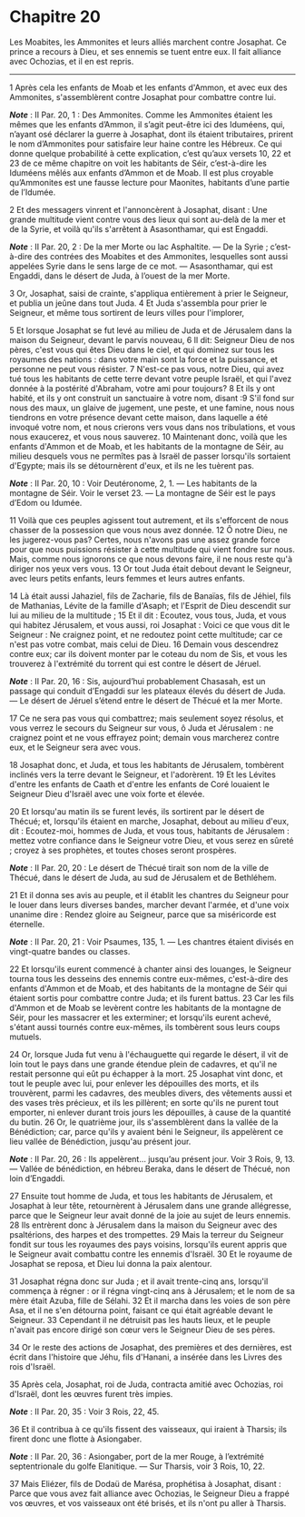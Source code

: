 # Chapitre 20

Les Moabites, les Ammonites et leurs alliés marchent contre Josaphat.
Ce prince a recours à Dieu, et ses ennemis se tuent entre eux.
Il fait alliance avec Ochozias, et il en est repris.

***

1 Après cela les enfants de Moab et les enfants d'Ammon, et avec eux des Ammonites, s'assemblèrent contre Josaphat pour combattre contre lui.

***Note*** :  II Par. 20, 1 : Des Ammonites. Comme les Ammonites étaient les mêmes que les enfants d’Ammon, il s’agit peut-être ici des Iduméens, qui, n’ayant osé déclarer la guerre à Josaphat, dont ils étaient tributaires, prirent le nom d’Ammonites pour satisfaire leur haine contre les Hébreux. Ce qui donne quelque probabilité à cette explication, c’est qu’aux versets 10, 22 et 23 de ce même chapitre on voit les habitants de Séir, c’est-à-dire les Iduméens mêlés aux enfants d’Ammon et de Moab. Il est plus croyable qu’Ammonites est une fausse lecture pour Maonites, habitants d’une partie de l’Idumée.

2 Et des messagers vinrent et l'annoncèrent à Josaphat, disant : Une grande multitude vient contre vous des lieux qui sont au-delà de la mer et de la Syrie, et voilà qu'ils s'arrêtent à Asasonthamar, qui est Engaddi.

***Note*** :  II Par. 20, 2 : De la mer Morte ou lac Asphaltite. ― De la Syrie ; c’est-à-dire des contrées des Moabites et des Ammonites, lesquelles sont aussi appelées Syrie dans le sens large de ce mot. ― Asasonthamar, qui est Engaddi, dans le désert de Juda, à l’ouest de la mer Morte.

3 Or, Josaphat, saisi de crainte, s'appliqua entièrement à prier le Seigneur, et publia un jeûne dans tout Juda. 4 Et Juda s'assembla pour prier le Seigneur, et même tous sortirent de leurs villes pour l'implorer,


5 Et lorsque Josaphat se fut levé au milieu de Juda et de Jérusalem dans la maison du Seigneur, devant le parvis nouveau, 6 Il dit: Seigneur Dieu de nos pères, c'est vous qui êtes Dieu dans le ciel, et qui dominez sur tous les royaumes des nations : dans votre main sont la force et la puissance, et personne ne peut vous résister. 7 N'est-ce pas vous, notre Dieu, qui avez tué tous les habitants de cette terre devant votre peuple Israël, et qui l'avez donnée à la postérité d'Abraham, votre ami pour toujours? 8 Et ils y ont habité, et ils y ont construit un sanctuaire à votre nom, disant :9 S'il fond sur nous des maux, un glaive de jugement, une peste, et une famine, nous nous tiendrons en votre présence devant cette maison, dans laquelle a été invoqué votre nom, et nous crierons vers vous dans nos tribulations, et vous nous exaucerez, et vous nous sauverez. 10 Maintenant donc, voilà que les enfants d'Ammon et de Moab, et les habitants de la montagne de Séir, au milieu desquels vous ne permîtes pas à Israël de
passer lorsqu'ils sortaient d'Egypte; mais ils se détournèrent d'eux, et ils ne les tuèrent pas.

***Note*** :  II Par. 20, 10 : Voir Deutéronome, 2, 1. ― Les habitants de la montagne de Séir. Voir le verset 23. ― La montagne de Séir est le pays d’Edom ou Idumée.

11 Voilà que ces peuples agissent tout autrement, et ils s'efforcent de nous chasser de la possession que vous nous avez donnée. 12 Ô notre Dieu, ne les jugerez-vous pas? Certes, nous n'avons pas une assez grande force pour que nous puissions résister à cette multitude qui vient fondre sur nous. Mais, comme nous ignorons ce que nous devons faire, il ne nous reste qu'à diriger nos yeux vers vous. 13 Or tout Juda était debout devant le Seigneur, avec leurs petits enfants, leurs femmes et leurs autres enfants.


14 Là était aussi Jahaziel, fils de Zacharie, fils de Banaïas, fils de Jéhiel, fils de Mathanias, Lévite de la famille d'Asaph; et l'Esprit de Dieu descendit sur lui au milieu de la multitude ; 15 Et il dit : Ecoutez, vous tous, Juda, et vous qui habitez Jérusalem, et vous aussi, roi Josaphat : Voici ce que vous dit le Seigneur : Ne craignez point, et ne redoutez point cette multitude; car ce n'est pas votre combat, mais celui de Dieu. 16 Demain vous descendrez contre eux; car ils doivent monter par le coteau du nom de Sis, et vous les trouverez à l'extrémité du torrent qui est contre le désert de Jéruel.

***Note*** :  II Par. 20, 16 : Sis, aujourd’hui probablement Chasasah, est un passage qui conduit d’Engaddi sur les plateaux élevés du désert de Juda. ― Le désert de Jéruel s’étend entre le désert de Thécué et la mer Morte.

17 Ce ne sera pas vous qui combattrez; mais seulement soyez résolus, et vous verrez le secours du Seigneur sur vous, ô Juda et Jérusalem : ne craignez point et ne vous effrayez point; demain vous marcherez contre eux, et le Seigneur sera avec vous.


18 Josaphat donc, et Juda, et tous les habitants de Jérusalem, tombèrent inclinés vers la terre devant le Seigneur, et l'adorèrent. 19 Et les Lévites d'entre les enfants de Caath et d'entre les enfants de Coré louaient le Seigneur Dieu d'Israël avec une voix forte et élevée.


20 Et lorsqu'au matin ils se furent levés, ils sortirent par le désert de Thécué; et, lorsqu'ils étaient en marche, Josaphat, debout au milieu d'eux, dit : Ecoutez-moi, hommes de Juda, et vous tous, habitants de Jérusalem : mettez votre confiance dans le Seigneur votre Dieu, et vous serez en sûreté ; croyez à ses prophètes, et toutes choses seront prospères.

***Note*** :  II Par. 20, 20 : Le désert de Thécué tirait son nom de la ville de Thécué, dans le désert de Juda, au sud de Jérusalem et de Bethléhem.

21 Et il donna ses avis au peuple, et il établit les chantres du Seigneur pour le louer dans leurs diverses bandes, marcher devant l'armée, et d'une voix unanime dire : Rendez gloire au Seigneur, parce que sa miséricorde est éternelle.

***Note*** :  II Par. 20, 21 : Voir Psaumes, 135, 1. ― Les chantres étaient divisés en vingt-quatre bandes ou classes.

22 Et lorsqu'ils eurent commencé à chanter ainsi des louanges, le Seigneur tourna tous les desseins des ennemis contre eux-mêmes, c'est-à-dire des enfants d'Ammon et de Moab, et des habitants de la montagne de Séir qui étaient sortis pour combattre contre Juda; et ils furent battus. 23 Car les fils d'Ammon et de Moab se levèrent contre les habitants de la montagne de Séir, pour les massacrer et les exterminer; et lorsqu'ils eurent achevé, s'étant aussi tournés contre eux-mêmes, ils tombèrent sous leurs coups mutuels.


24 Or, lorsque Juda fut venu à l'échauguette qui regarde le désert, il vit de loin tout le pays dans une grande étendue plein de cadavres, et qu'il ne restait personne qui eût pu échapper à la mort. 25 Josaphat vint donc, et tout le peuple avec lui, pour enlever les dépouilles des morts, et ils trouvèrent, parmi les cadavres, des meubles divers, des vêtements aussi et des vases très précieux, et ils les pillèrent; en sorte qu'ils ne purent tout emporter, ni enlever durant trois jours les dépouilles, à cause de la quantité du butin. 26 Or, le quatrième jour, ils s'assemblèrent dans la vallée de la Bénédiction; car, parce qu'ils y avaient béni le Seigneur, ils appelèrent ce lieu vallée de Bénédiction, jusqu'au présent jour.

***Note*** :  II Par. 20, 26 : Ils appelèrent… jusqu’au présent jour. Voir 3 Rois, 9, 13. ― Vallée de bénédiction, en hébreu Beraka, dans le désert de Thécué, non loin d’Engaddi.

27 Ensuite tout homme de Juda, et tous les habitants de Jérusalem, et Josaphat à leur tête, retournèrent à Jérusalem dans une grande allégresse, parce que le Seigneur leur avait donné de la joie au sujet de leurs ennemis. 28 Ils entrèrent donc à Jérusalem dans la maison du Seigneur avec des psaltérions, des harpes et des trompettes. 29 Mais la terreur du Seigneur fondit sur tous les royaumes des pays voisins, lorsqu'ils eurent appris que le Seigneur avait combattu contre les ennemis d'Israël. 30 Et le royaume de Josaphat se reposa, et Dieu lui donna la paix alentour.


31 Josaphat régna donc sur Juda ; et il avait trente-cinq ans, lorsqu'il commença à régner : or il régna vingt-cinq ans à Jérusalem; et le nom de sa mère était Azuba, fille de Sélahi. 32 Et il marcha dans les voies de son père Asa, et il ne s'en détourna point, faisant ce qui était agréable devant le Seigneur. 33 Cependant il ne détruisit pas les hauts lieux, et le peuple n'avait pas encore dirigé son cœur vers le Seigneur Dieu de ses pères.


34 Or le reste des actions de Josaphat, des premières et des dernières, est écrit dans l'histoire que Jéhu, fils d'Hanani, a insérée dans les Livres des rois d'Israël.


35 Après cela, Josaphat, roi de Juda, contracta amitié avec Ochozias, roi d'Israël, dont les œuvres furent très impies.

***Note*** :  II Par. 20, 35 : Voir 3 Rois, 22, 45.

36 Et il contribua à ce qu'ils fissent des vaisseaux, qui iraient à Tharsis; ils firent donc une flotte à Asiongaber.

***Note*** :  II Par. 20, 36 : Asiongaber, port de la mer Rouge, à l’extrémité septentrionale du golfe Elanitique. ― Sur Tharsis, voir 3 Rois, 10, 22.

37 Mais Eliézer, fils de Dodaü de Marésa, prophétisa à Josaphat, disant : Parce que vous avez fait alliance avec Ochozias, le Seigneur Dieu a frappé vos œuvres, et vos vaisseaux ont été brisés, et ils n'ont pu aller à Tharsis.

